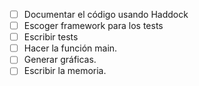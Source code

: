 - [ ] Documentar el código usando Haddock
- [ ] Escoger framework para los tests
- [ ] Escribir tests
- [ ] Hacer la función main.
- [ ] Generar gráficas.
- [ ] Escribir la memoria.
